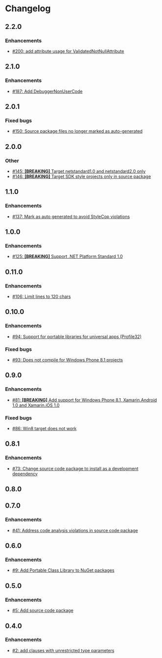 # Changelog

## 2.2.0

### Enhancements

- [#200: add attribute usage for ValidatedNotNullAttribute](https://github.com/adamralph/liteguard/pull/200)

## 2.1.0

### Enhancements

- [#187: Add DebuggerNonUserCode](https://github.com/adamralph/liteguard/pull/187)

## 2.0.1

### Fixed bugs

- [#150: Source package files no longer marked as auto-generated](https://github.com/adamralph/liteguard/issues/150)

## 2.0.0

### Other

- [#145: **[BREAKING]** Target netstandard1.0 and netstandard2.0 only](https://github.com/adamralph/liteguard/issues/145)
- [#146: **[BREAKING]** Target SDK style projects only in source package](https://github.com/adamralph/liteguard/issues/146)

## 1.1.0

### Enhancements

- [#137: Mark as auto generated to avoid StyleCop violations](https://github.com/adamralph/liteguard/issues/137)

## 1.0.0

### Enhancements

- [#125: **[BREAKING]** Support .NET Platform Standard 1.0](https://github.com/adamralph/liteguard/issues/125)

## 0.11.0

### Enhancements

- [#106: Limit lines to 120 chars](https://github.com/adamralph/liteguard/issues/106)

## 0.10.0

### Enhancements

- [#94: Support for portable libraries for universal apps (Profile32)](https://github.com/adamralph/liteguard/issues/94)

### Fixed bugs

- [#93: Does not compile for Windows Phone 8.1 projects](https://github.com/adamralph/liteguard/issues/93)

## 0.9.0

### Enhancements

- [#81: **[BREAKING]** Add support for Windows Phone 8.1, Xamarin.Android 1.0 and Xamarin.iOS 1.0](https://github.com/adamralph/liteguard/issues/81)

### Fixed bugs

- [#86: Win8 target does not work](https://github.com/adamralph/liteguard/issues/86)

## 0.8.1

### Enhancements

- [#73: Change source code package to install as a development dependency](https://github.com/adamralph/liteguard/issues/73)

## 0.8.0

## 0.7.0

### Enhancements

- [#41: Address code analysis violations in source code package](https://github.com/adamralph/liteguard/issues/41)

## 0.6.0

### Enhancements

- [#9: Add Portable Class Library to NuGet packages](https://github.com/adamralph/liteguard/issues/9)

## 0.5.0

### Enhancements

- [#5: Add source code package](https://github.com/adamralph/liteguard/issues/5)

## 0.4.0

### Enhancements

- [#2: add clauses with unrestricted type parameters](https://github.com/adamralph/liteguard/issues/2)
